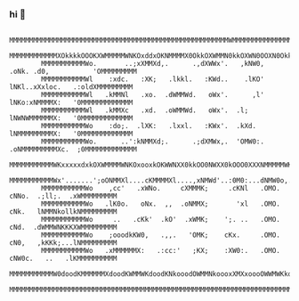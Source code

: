 ### hi 👋

            MMMMMMMMMMMMMMMMMMMMMMMMMMMMMMMMMMMMMMMMMMMMMMMMMMMMMMMWMMMMMMMMMMMMMMMMMMMMMMMMMMMMMMMMMM
            MMMMMMMMMMMMXOkkkkOOOKXWMMMMMWNKOxddxOKNMMMMX0OkkOXWMMN0kkOXWN0OOXN0OkkOOOOOOkO0NMMMMMMMMM
            MMMMMMMMMMMWo.       ..;xXMMXd,.      .,dXWWx'.   ,kNW0,  .oNk. .d0,           'OMMMMMMMMM
            MMMMMMMMMMMWl    :xdc.   :XK;   .lkkl.   :KWd..    .lKO'   lNKl..xXxloc.   .:oldXMMMMMMMMM
            MMMMMMMMMMMWl   .kMMNl   .xo.  .dWMMWd.   oWx'.      ,l'   lNKo:xNMMMMX:   '0MMMMMMMMMMMMM
            MMMMMMMMMMMWl   .kMMXc   .xd.  .oWMMWd.   oWx'.  .l;       lNWNWMMMMMMX:   '0MMMMMMMMMMMMM
            MMMMMMMMMMMWo    :do;.  .lXK:   .lxxl.   :KWx'.  .kXd.     lNMMMMMMMMMX:   '0MMMMMMMMMMMMM
            MMMMMMMMMMMWo.      ..':kNMMXd;.      .;dXMWx,.  'OMW0:.  .oNMMMMMMMMMXc.  ;0MMMMMMMMMMMMM
            MMMMMMMMMMMWKxxxxxdxkOXWMMMMWNKOxooxkOKWWNXX0kkOO0NWXX0kOOO0XXXNMMMMMWKkoodkXMMMMMMMMMMMMM
            MMMMMMMMMMMWx'.......';oONMMXl....cKMMMMXl....,xNMWd'..:0M0:...dNMW0o,......;l0WMMMMMMMMMM
            MMMMMMMMMMMWo    ,cc'   .xWNo.     cXMMMK;     .cKNl   .OMO.   cNNo.  .;ll;.  .xWMMMMMMMMM
            MMMMMMMMMMMWo   .lK0o.   oNx.  ,,  .oNMMX;       'xl   .OMO.   cNk.   lNMMNkollkNMMMMMMMMM
            MMMMMMMMMMMWo     ..   .cKk'  .kO'  .xWMK;    ';. ..   .OMO.   cNd.  .dWMMWNKKKXWMMMMMMMMM
            MMMMMMMMMMMWo    ;ooodkKW0,   .,,.   'OMK;    cKx.     .OMO.   cN0,   ,kKKk;...lNMMMMMMMMM
            MMMMMMMMMMMWo   .xMMMMMMX:   .:cc:'   ;KX;    :XW0:.   .OMO.   cNW0c.   ..   .lKMMMMMMMMMM
            MMMMMMMMMMMW0doodKMMMMMMXdoodKWMMWKdoodKNkooodOWMMNkoooxXMXxoooOWWMWKkolcclokKWMMMMMMMMMMM
            MMMMMMMMMMMMMMMMMMMMMMMMMMMMMMMMMMMMMMMMMMMMMMMMMMMMMMMMMMMMMMMMMMMMMMMMMMMMMMMMMMMMMMMMMM
